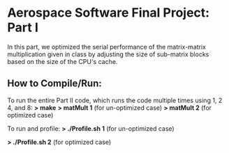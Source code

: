 # Aerospace Software Final Project: Part I

In this part, we optimized the serial performance of the matrix-matrix multiplication given in class by adjusting the size of sub-matrix blocks based on the size of the CPU's cache.

How to Compile/Run: 
------
To run the entire Part II code, which runs the code multiple times using 1, 2 4, and 8:
**> make**
**> matMult 1**  (for un-optimized case)
**> matMult 2**  (for optimized case)

To run and profile:
**> ./Profile.sh 1**  (for un-optimized case)

**> ./Profile.sh 2**  (for optimized case)
